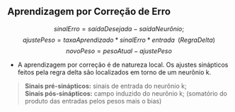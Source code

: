 ## Aprendizagem por Correção de Erro
$$  sinalErro = saídaDesejada - saídaNeurônio; $$
$$ ajustePeso = taxaAprendizado * sinalErro * entrada \;\;(Regra Delta) $$
$$ novoPeso = pesoAtual - ajustePeso $$

- A aprendizagem por correção é de natureza local. Os ajustes sinápticos feitos pela regra delta são localizados em torno de um neurônio k.

> **Sinais pré-sinápticos:** sinais de entrada do neurônio k;  
> **Sinais pós-sinápticos:** campo induzido do neurônio k; (somatório do produto das entradas pelos pesos mais o bias)